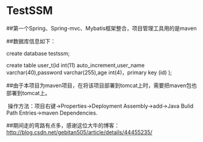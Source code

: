 # TestSSM
##第一个Spring、Spring-mvc、Mybatis框架整合，项目管理工具用的是maven

##数据库信息如下：

create database testssm;

create table user_t(id int(11)  auto_increment,user_name varchar(40),password varchar(255),age int(4)，primary key (id) );


##由于本项目为maven项目，在将该项目部署到tomcat上时，需要把maven包也部署到tomcat上。
  
  操作方法：项目右键->Properties->Deployment Assembly->add->Java Bulid Path Entries->maven Dependencies.


##期间走的弯路有点多，感谢这位大牛的博客：http://blog.csdn.net/gebitan505/article/details/44455235/

